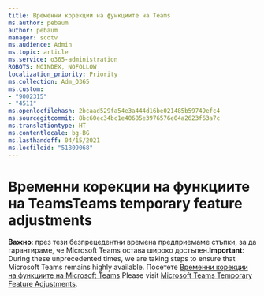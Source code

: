 ```yaml
---
title: Временни корекции на функциите на Teams
ms.author: pebaum
author: pebaum
manager: scotv
ms.audience: Admin
ms.topic: article
ms.service: o365-administration
ROBOTS: NOINDEX, NOFOLLOW
localization_priority: Priority
ms.collection: Adm_O365
ms.custom:
- "9002315"
- "4511"
ms.openlocfilehash: 2bcaad529fa54e3a444d16be021485b59749efc4
ms.sourcegitcommit: 8bc60ec34bc1e40685e3976576e04a2623f63a7c
ms.translationtype: HT
ms.contentlocale: bg-BG
ms.lasthandoff: 04/15/2021
ms.locfileid: "51809068"
---
```

# <a name="teams-temporary-feature-adjustments"></a><span data-ttu-id="8dbf6-102">Временни корекции на функциите на Teams</span><span class="sxs-lookup"><span data-stu-id="8dbf6-102">Teams temporary feature adjustments</span></span>

<span data-ttu-id="8dbf6-103">**Важно**: през тези безпрецедентни времена предприемаме стъпки, за да гарантираме, че Microsoft Teams остава широко достъпен.</span><span class="sxs-lookup"><span data-stu-id="8dbf6-103">**Important**: During these unprecedented times, we are taking steps to ensure that Microsoft Teams remains highly available.</span></span> <span data-ttu-id="8dbf6-104">Посетете [Временни корекции на функциите на Microsoft Teams](https://admin.microsoft.com/Adminportal/Home?source=applauncher#MessageCenter?id=MC206581).</span><span class="sxs-lookup"><span data-stu-id="8dbf6-104">Please visit [Microsoft Teams Temporary Feature Adjustments](https://admin.microsoft.com/Adminportal/Home?source=applauncher#MessageCenter?id=MC206581).</span></span>
